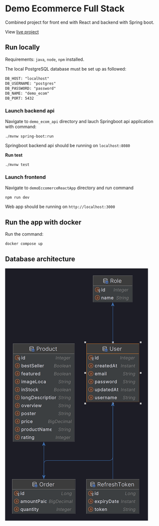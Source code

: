 # Demo Ecommerce Full Stack
Combined project for front end with React and backend with Spring boot.

View [live project](https://ecom.demo.knartdev.top/)

## Run locally
Requirements: `java`, `node`, `npm` installed.

The local PostgreSQL database must be set up as followed:
```
DB_HOST: "localhost"
DB_USERNAME: "postgres"
DB_PASSWORD: "password"
DB_NAME: "demo_ecom"
DB_PORT: 5432
```
### Launch backend api
Navigate to `demo_ecom_api` directory and lauch Springboot api application with command:
```
./mvnw spring-boot:run
```
Springboot backend api should be running on `localhost:8080`

**Run test**
```
./mvnw test
```

### Launch frontend 
Navigate to `demoEccomerceReactApp` directory and run command
```
npm run dev
```
Web app should be running on `http://localhost:3000`

## Run the app with docker
Run the command:
```bash
docker compose up 
```

## Database architecture
![database visual](contents/dbvisual.png)

